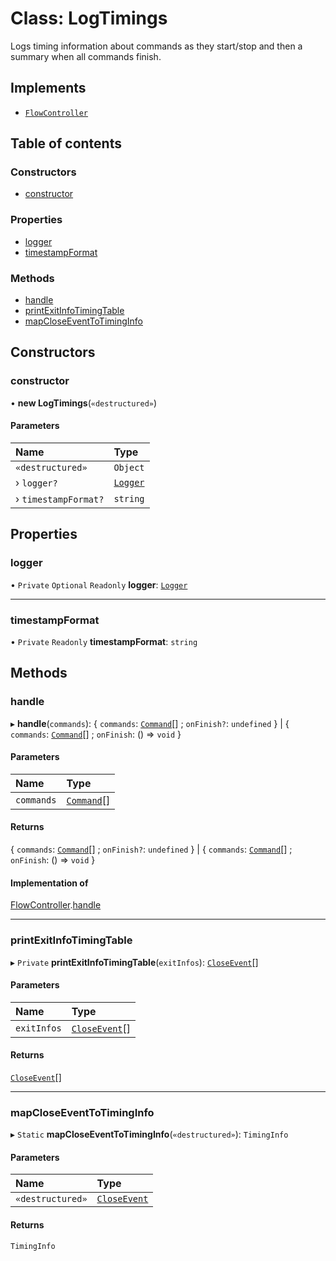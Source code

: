 # Class: LogTimings

Logs timing information about commands as they start/stop and then a summary when all commands finish.

## Implements

- [`FlowController`](../interfaces/FlowController.md)

## Table of contents

### Constructors

- [constructor](LogTimings.md#constructor)

### Properties

- [logger](LogTimings.md#logger)
- [timestampFormat](LogTimings.md#timestampformat)

### Methods

- [handle](LogTimings.md#handle)
- [printExitInfoTimingTable](LogTimings.md#printexitinfotimingtable)
- [mapCloseEventToTimingInfo](LogTimings.md#mapcloseeventtotiminginfo)

## Constructors

### constructor

• **new LogTimings**(`«destructured»`)

#### Parameters

| Name                 | Type                  |
| :------------------- | :-------------------- |
| `«destructured»`     | `Object`              |
| › `logger?`          | [`Logger`](Logger.md) |
| › `timestampFormat?` | `string`              |

## Properties

### logger

• `Private` `Optional` `Readonly` **logger**: [`Logger`](Logger.md)

---

### timestampFormat

• `Private` `Readonly` **timestampFormat**: `string`

## Methods

### handle

▸ **handle**(`commands`): { `commands`: [`Command`](Command.md)[] ; `onFinish?`: `undefined` } \| { `commands`: [`Command`](Command.md)[] ; `onFinish`: () => `void` }

#### Parameters

| Name       | Type                      |
| :--------- | :------------------------ |
| `commands` | [`Command`](Command.md)[] |

#### Returns

{ `commands`: [`Command`](Command.md)[] ; `onFinish?`: `undefined` } \| { `commands`: [`Command`](Command.md)[] ; `onFinish`: () => `void` }

#### Implementation of

[FlowController](../interfaces/FlowController.md).[handle](../interfaces/FlowController.md#handle)

---

### printExitInfoTimingTable

▸ `Private` **printExitInfoTimingTable**(`exitInfos`): [`CloseEvent`](../interfaces/CloseEvent.md)[]

#### Parameters

| Name        | Type                                          |
| :---------- | :-------------------------------------------- |
| `exitInfos` | [`CloseEvent`](../interfaces/CloseEvent.md)[] |

#### Returns

[`CloseEvent`](../interfaces/CloseEvent.md)[]

---

### mapCloseEventToTimingInfo

▸ `Static` **mapCloseEventToTimingInfo**(`«destructured»`): `TimingInfo`

#### Parameters

| Name             | Type                                        |
| :--------------- | :------------------------------------------ |
| `«destructured»` | [`CloseEvent`](../interfaces/CloseEvent.md) |

#### Returns

`TimingInfo`
